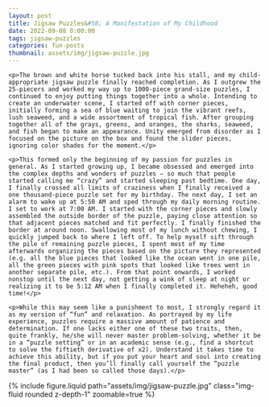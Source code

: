 ```yaml
---
layout: post
title: Jigsaw Puzzles&#58; A Manifestation of My Childhood
date: 2022-09-08 0:00:00
tags: jigsaw-puzzles
categories: fun-posts
thumbnail: assets/img/jigsaw-puzzle.jpg
---
```


<div>

    <p>The brown and white horse tucked back into his stall, and my child-appropriate jigsaw puzzle finally reached completion. As I outgrew the 25-piecers and worked my way up to 1000-piece grand-size puzzles, I continued to enjoy putting things together into a whole. Intending to create an underwater scene, I started off with corner pieces, initially forming a sea of blue waiting to join the vibrant reefs, lush seaweed, and a wide assortment of tropical fish. After grouping together all of the grays, greens, and oranges, the sharks, seaweed, and fish began to make an appearance. Unity emerged from disorder as I focused on the picture on the box and found the slider pieces, ignoring color shades for the moment.</p>

    <p>This formed only the beginning of my passion for puzzles in general. As I started growing up, I became obsessed and emerged into the complex depths and wonders of puzzles — so much that people started calling me “crazy” and started sleeping past bedtime. One day, I finally crossed all limits of craziness when I finally received a one thousand-piece puzzle set for my birthday. The next day, I set an alarm to wake up at 5:50 AM and sped through my daily morning routine. I set to work at 7:00 AM. I started with the corner pieces and slowly assembled the outside border of the puzzle, paying close attention so that adjacent pieces matched and fit perfectly. I finally finished the border at around noon. Swallowing most of my lunch without chewing, I quickly jumped back to where I left off. To help myself sift through the pile of remaining puzzle pieces, I spent most of my time afterwards organizing the pieces based on the picture they represented (e.g. all the blue pieces that looked like the ocean went in one pile, all the green pieces with pink spots that looked like trees went in another separate pile, etc.). From that point onwards, I worked nonstop until the next day, not getting a wink of sleep at night or realizing it to be 5:12 AM when I finally completed it. Heheheh, good time!</p>

    <p>While this may seem like a punishment to most, I strongly regard it as my version of “fun” and relaxation. As portrayed by my life experience, puzzles require a massive amount of patience and determination. If one lacks either one of these two traits, then, quite frankly, he/she will never master problem-solving, whether it be in a “puzzle setting” or in an academic sense (e.g., find a shortcut to solve the fiftieth derivative of x2). Understand it takes time to achieve this ability, but if you put your heart and soul into creating the final product, then you’ll finally call yourself the “puzzle master” (as I had been so called those days).</p>

</div>

<div class="row mt-3">
    <div class="col-sm mt-3 mt-md-0">
        {% include figure.liquid path="assets/img/jigsaw-puzzle.jpg" class="img-fluid rounded z-depth-1" zoomable=true %}
    </div>
</div>
